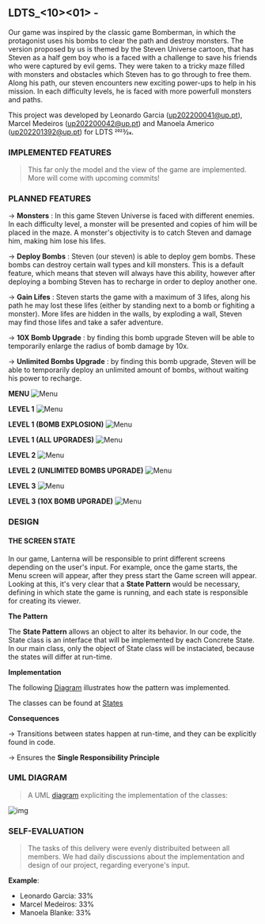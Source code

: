## LDTS_<10><01> - <Universe Bomber>


Our game was inspired by the classic game Bomberman, in which the protagonist uses his bombs to clear the path and destroy monsters. The version proposed by us is themed by the Steven Universe cartoon, that has Steven as a half gem boy who is a faced with a challenge to save his friends who were captured by evil gems. They were taken to a tricky maze filled with monsters and obstacles which Steven has to go through to free them. Along his path, our steven encounters new exciting power-ups to help in his mission. In each difficulty levels, he is faced with more powerfull monsters and paths. 


This project was developed by Leonardo Garcia (up202200041@up.pt), Marcel Medeiros (up202200042@up.pt) and Manoela Americo (up202201392@up.pt) for LDTS 2023⁄24.

### IMPLEMENTED FEATURES

> This far only the model and the view of the game are implemented. More will come with upcoming commits!

### PLANNED FEATURES

-> **Monsters** : In this game Steven Universe is faced with different enemies. In each difficulty level, a monster will be presented and copies of him will be placed in the maze. A monster's objectivity is to catch Steven and damage him, making him lose his lifes. 

-> **Deploy Bombs** : Steven (our steven) is able to deploy gem bombs. These bombs can destroy certain wall types and kill monsters. This is a default feature, which means that steven will always have this ability, however after deploying a bombing Steven has to recharge in order to deploy another one.

-> **Gain Lifes** : Steven starts the game with a maximum of 3 lifes, along his path he may lost these lifes (either by standing next to a bomb or fighiting a monster). More lifes are hidden in the walls, by exploding a wall, Steven may find those lifes and take a safer adventure. 

-> **10X Bomb Upgrade** : by finding this bomb upgrade Steven will be able to temporarily enlarge the radius of bomb damage by 10x. 

-> **Unlimited Bombs Upgrade** : by finding this bomb upgrade, Steven will be able to temporarily deploy an unlimited amount of bombs, without waiting his power to recharge.

**MENU**
![Menu](https://github.com/FEUP-LDTS-2023/project-l10gr01/blob/Documentation/Docs/1%20(1).png)

**LEVEL 1**
![Menu](https://github.com/FEUP-LDTS-2023/project-l10gr01/blob/Documentation/Docs/2%20(1).png)

**LEVEL 1 (BOMB EXPLOSION)**
![Menu](https://github.com/FEUP-LDTS-2023/project-l10gr01/blob/Documentation/Docs/3%20(1).png)

**LEVEL 1 (ALL UPGRADES)**
![Menu](https://github.com/FEUP-LDTS-2023/project-l10gr01/blob/Documentation/Docs/4%20(1).png)

**LEVEL 2**
![Menu](https://github.com/FEUP-LDTS-2023/project-l10gr01/blob/Documentation/Docs/5%20(1).png)

**LEVEL 2 (UNLIMITED BOMBS UPGRADE)**
![Menu](https://github.com/FEUP-LDTS-2023/project-l10gr01/blob/Documentation/Docs/6%20(2).png)

**LEVEL 3**
![Menu](https://github.com/FEUP-LDTS-2023/project-l10gr01/blob/Documentation/Docs/7%20(1).png)

**LEVEL 3 (10X BOMB UPGRADE)**
![Menu](https://github.com/FEUP-LDTS-2023/project-l10gr01/blob/Documentation/Docs/8%20(1).png)

### DESIGN

#### THE SCREEN STATE ####

In our game, Lanterna will be responsible to print different screens depending on the user's input. For example, once the game starts, the Menu screen will appear, after they press start the Game screen will appear. Looking at this, it's very clear that a **State Pattern** would be necessary, defining in which state the game is running, and each state is responsible for creating its viewer.

**The Pattern**

The **State Pattern** allows an object to alter its behavior. In our code, the State class is an interface that will be implemented by each Concrete State. In our main class, only the object of State class will be instaciated, because the states will differ at run-time.

**Implementation**

The following [Diagram](Docs/State.drawio.png) illustrates how the pattern was implemented.

The classes can be found at [States](src/main/java/com/ldts/steven/states)


**Consequences**

-> Transitions between states happen at run-time, and they can be explicitly found in code.

-> Ensures the **Single Responsibility Principle**

### UML DIAGRAM

> A UML [diagram](https://github.com/FEUP-LDTS-2023/project-l10gr01/blob/main/Docs/diagram.png) expliciting the implementation of the classes:

 ![img](https://github.com/FEUP-LDTS-2023/project-l10gr01/blob/main/Docs/diagram.png)

### SELF-EVALUATION

> The tasks of this delivery were evenly distribuited between all members. We had daily discussions about the implementation and design of our project, regarding everyone's input.

**Example**:

- Leonardo Garcia: 33%
- Marcel Medeiros: 33%
- Manoela Blanke: 33%




